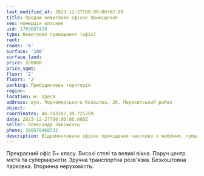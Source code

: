 ```yaml
---
last_modified_at: 2023-12-27T00:00:00+02:00
title: Продаю нежитлове офісне приміщення
seo: комерція власник
uid: 1703687419
type: Нежитлове приміщення (офіс)
rent:
rooms: '4'
surface: '100'
surface_land:
price: $50000
price_sqmt:
floor: '2'
floors: '2'
parking: Прибудинкова територія
region:
location: м. Одеса
address: вул. Чорноморського Козацтва, 26, Пересипський район
object:
coordinates: 46.503342,30.725259
date: 2023-12-27T00:00:00.000Z
seller: Олександр Завіжєнєц
phone: 380678468732
description: Відремонтоване офісне приміщення частково з меблями, придатне до використання
---
```


Прекрасний офіс Б+ класу. Високі стелі та великі вікна. Поруч центр міста та супермаркети. Зручна транспортна розв'язка. Безкоштовна парковка. Вторинна нерухомість.
